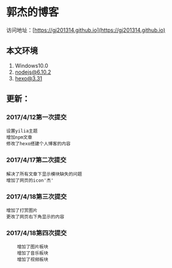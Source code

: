 # 郭杰的博客
访问地址：[https://gj201314.github.io](https://gj201314.github.io)

## 本文环境

1. Windows10.0
2. nodejs@6.10.2
3. hexo@3.31

## 更新：

### 2017/4/12第一次提交

	设置yilia主题
	增加npm文章
	修改了hexo搭建个人博客的内容

### 2017/4/17第二次提交

	解决了所有文章下显示模块缺失的问题
	增加了网页的icon'杰'

### 2017/4/18第三次提交

	增加了打赏图片
	更改了网页右下角显示的内容

### 2017/4/18第四次提交

		增加了图片板块
		增加了音乐板块
		增加了视频板块
